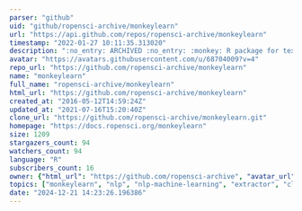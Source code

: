 ```yaml
---
parser: "github"
uid: "github/ropensci-archive/monkeylearn"
url: "https://api.github.com/repos/ropensci-archive/monkeylearn"
timestamp: "2022-01-27 10:11:35.313020"
description: ":no_entry: ARCHIVED :no_entry: :monkey: R package for text analysis with Monkeylearn :monkey:"
avatar: "https://avatars.githubusercontent.com/u/68704009?v=4"
repo_url: "https://github.com/ropensci-archive/monkeylearn"
name: "monkeylearn"
full_name: "ropensci-archive/monkeylearn"
html_url: "https://github.com/ropensci-archive/monkeylearn"
created_at: "2016-05-12T14:59:24Z"
updated_at: "2021-07-16T15:20:40Z"
clone_url: "https://github.com/ropensci-archive/monkeylearn.git"
homepage: "https://docs.ropensci.org/monkeylearn"
size: 1209
stargazers_count: 94
watchers_count: 94
language: "R"
subscribers_count: 16
owner: {"html_url": "https://github.com/ropensci-archive", "avatar_url": "https://avatars.githubusercontent.com/u/68704009?v=4", "login": "ropensci-archive", "type": "Organization"}
topics: ["monkeylearn", "nlp", "nlp-machine-learning", "extractor", "classifier", "r", "rstats", "r-package", "peer-reviewed", "classifier", "extractor", "monkeylearn", "nlp", "nlp-machine-learning", "peer-reviewed", "data-access"]
date: "2024-12-21 14:23:26.196386"
---
```

